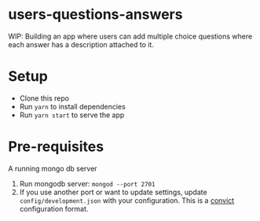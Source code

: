 # users-questions-answers

WIP: Building an app where users can add multiple choice questions where each answer has a description attached to it. 

# Setup 

- Clone this repo
- Run `yarn` to install dependencies
- Run `yarn start` to serve the app

# Pre-requisites 

A running mongo db server

1. Run mongodb server: `mongod --port 2701`  
2. If you use another port or want to update settings, update `config/development.json` with your configuration. This is a [convict](https://github.com/mozilla/node-convict) configuration format.  
 

